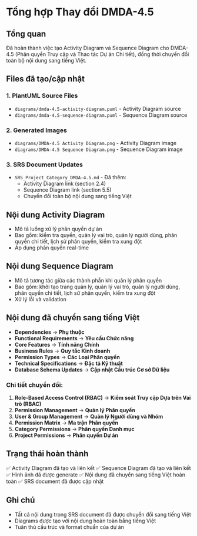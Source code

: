 # Tổng hợp Thay đổi DMDA-4.5

## Tổng quan
Đã hoàn thành việc tạo Activity Diagram và Sequence Diagram cho DMDA-4.5 (Phân quyền Truy cập và Thao tác Dự án Chi tiết), đồng thời chuyển đổi toàn bộ nội dung sang tiếng Việt.

## Files đã tạo/cập nhật

### 1. PlantUML Source Files
- `diagrams/dmda-4.5-activity-diagram.puml` - Activity Diagram source
- `diagrams/dmda-4.5-sequence-diagram.puml` - Sequence Diagram source

### 2. Generated Images
- `diagrams/DMDA-4.5 Activity Diagram.png` - Activity Diagram image
- `diagrams/DMDA-4.5 Sequence Diagram.png` - Sequence Diagram image

### 3. SRS Document Updates
- `SRS_Project_Category_DMDA-4.5.md` - Đã thêm:
  - Activity Diagram link (section 2.4)
  - Sequence Diagram link (section 5.5)
  - Chuyển đổi toàn bộ nội dung sang tiếng Việt

## Nội dung Activity Diagram
- Mô tả luồng xử lý phân quyền dự án
- Bao gồm: kiểm tra quyền, quản lý vai trò, quản lý người dùng, phân quyền chi tiết, lịch sử phân quyền, kiểm tra xung đột
- Áp dụng phân quyền real-time

## Nội dung Sequence Diagram
- Mô tả tương tác giữa các thành phần khi quản lý phân quyền
- Bao gồm: khởi tạo trang quản lý, quản lý vai trò, quản lý người dùng, phân quyền chi tiết, lịch sử phân quyền, kiểm tra xung đột
- Xử lý lỗi và validation

## Nội dung đã chuyển sang tiếng Việt
- **Dependencies** → **Phụ thuộc**
- **Functional Requirements** → **Yêu cầu Chức năng**
- **Core Features** → **Tính năng Chính**
- **Business Rules** → **Quy tắc Kinh doanh**
- **Permission Types** → **Các Loại Phân quyền**
- **Technical Specifications** → **Đặc tả Kỹ thuật**
- **Database Schema Updates** → **Cập nhật Cấu trúc Cơ sở Dữ liệu**

### Chi tiết chuyển đổi:
1. **Role-Based Access Control (RBAC)** → **Kiểm soát Truy cập Dựa trên Vai trò (RBAC)**
2. **Permission Management** → **Quản lý Phân quyền**
3. **User & Group Management** → **Quản lý Người dùng và Nhóm**
4. **Permission Matrix** → **Ma trận Phân quyền**
5. **Category Permissions** → **Phân quyền Danh mục**
6. **Project Permissions** → **Phân quyền Dự án**

## Trạng thái hoàn thành
✅ Activity Diagram đã tạo và liên kết
✅ Sequence Diagram đã tạo và liên kết
✅ Hình ảnh đã được generate
✅ Nội dung đã chuyển sang tiếng Việt hoàn toàn
✅ SRS document đã được cập nhật

## Ghi chú
- Tất cả nội dung trong SRS document đã được chuyển đổi sang tiếng Việt
- Diagrams được tạo với nội dung hoàn toàn bằng tiếng Việt
- Tuân thủ cấu trúc và format chuẩn của dự án
